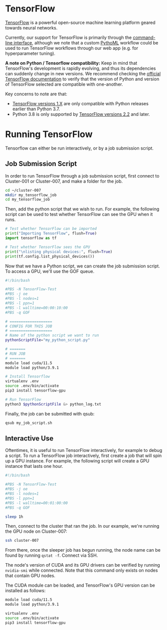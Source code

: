 # TensorFlow
[TensorFlow](https://www.tensorflow.org/) is a powerful open-source machine learning platform geared towards neural networks.

Currently, our support for TensorFlow is primarily through the [command-line interface](../../cli/overview.md),
although we note that a custom [PythoML](python-ml/overview.md) workflow could be used to run TensorFlow workflows
through our web app (e.g. for hyperparameter tuning).

**A note on Python / Tensorflow compatibility:**
Keep in mind that TensorFlow's development is rapidly evolving, and thus its dependencies can suddenly change in new versions.
We recommend checking the
[official TensorFlow documentation](https://www.tensorflow.org/install/pip) to verify that the version of Python and
version of TensorFlow selected are compatible with one-another.

Key concerns to note are that:

  * [TensorFlow versions 1.X](https://pypi.org/project/tensorflow/1.15.5/) 
 are only compatible with Python releases earlier than Python 3.7.
  * Python 3.8 is only supported by [TensorFlow versions 2.2](https://www.tensorflow.org/install/pip) and later.

# Running TensorFlow

Tensorflow can either be run interactively, or by a job submission script.

## Job Submission Script
In order to run TensorFlow through a job submission script, first connect to Cluster-001 or Cluster-007, and
make a folder for the job.

```bash
cd ~/cluster-007
mkdir my_tensorflow_job
cd my_tensorflow_job 
```

Then, add the python script that we wish to run. For example, the following script can be used to test whether
TensorFlow can see the GPU when it runs.

```python
# Test whether TensorFlow can be imported
print("Importing TensorFlow", flush=True)
import tensorflow as tf

# Test whether TensorFlow sees the GPU
print("\nlisting physical devices:", flush=True)
print(tf.config.list_physical_devices())
```

Now that we have a Python script, we can create the job submission script. To access a GPU, we'll use the GOF queue.

```bash
#!/bin/bash

#PBS -N TensorFlow-Test
#PBS -j oe
#PBS -l nodes=1
#PBS -l ppn=1
#PBS -l walltime=00:00:10:00
#PBS -q GOF

# ===================
# CONFIG FOR THIS JOB
# ===================
# Name of the python script we want to run
pythonScriptFile="my_python_script.py"

# =======
# RUN JOB
# =======
module load cuda/11.5
module load python/3.9.1

# Install Tensorflow
virtualenv .env
source .env/bin/activate
pip3 install tensorflow-gpu

# Run TensorFlow
python3 $pythonScriptFile &> python_log.txt
```

Finally, the job can be submitted with qsub:

```bash
qsub my_job_script.sh
```

## Interactive Use

Oftentimes, it is useful to run TensorFlow interactively, for example to debug a script.
To run a TensorFlow job interactively, first create a job that will spin up a GPU instance. For example, the following
script will create a GPU instance that lasts one hour.

```bash
#!/bin/bash

#PBS -N TensorFlow-Test
#PBS -j oe
#PBS -l nodes=1
#PBS -l ppn=1
#PBS -l walltime=00:01:00:00
#PBS -q GOF

sleep 1h
```

Then, connect to the cluster that ran the job. In our example, we're running the GPU node on Cluster-007:

```bash
ssh cluster-007
```

From there, once the sleeper job has begun running, the node name can be found by running `qstat -f`. Connect via SSH.

The node's version of CUDA and its GPU drivers can be verified by running `nvidia-smi` while connected. Note that this 
command only exists on nodes that contain GPU nodes.

The CUDA module can be loaded, and TensorFlow's GPU version can be installed as follows:

```bash
module load cuda/11.5
module load python/3.9.1

virtualenv .env
source .env/bin/activate
pip3 install tensorflow-gpu
```
